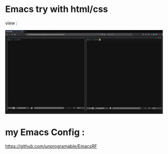 # Emacs try with html/css


view :


![alt text](https://raw.githubusercontent.com/unprogramable/try-emacs-with-Css-html/master/screenshots/emacs.jpg)


# my Emacs Config :


https://github.com/unprogramable/EmacsRF
